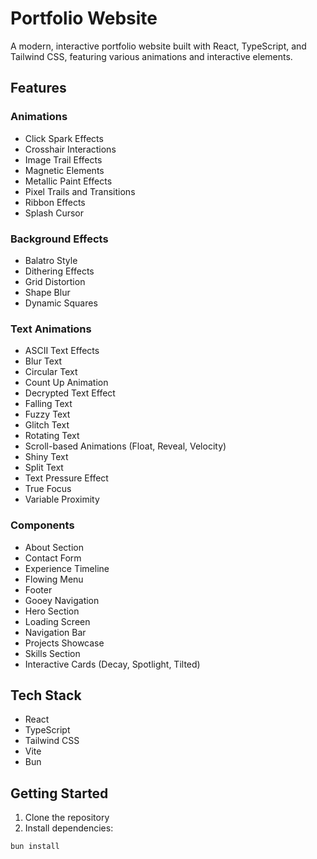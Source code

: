 # Portfolio Website

A modern, interactive portfolio website built with React, TypeScript, and Tailwind CSS, featuring various animations and interactive elements.

## Features

### Animations

- Click Spark Effects
- Crosshair Interactions
- Image Trail Effects
- Magnetic Elements
- Metallic Paint Effects
- Pixel Trails and Transitions
- Ribbon Effects
- Splash Cursor

### Background Effects

- Balatro Style
- Dithering Effects
- Grid Distortion
- Shape Blur
- Dynamic Squares

### Text Animations

- ASCII Text Effects
- Blur Text
- Circular Text
- Count Up Animation
- Decrypted Text Effect
- Falling Text
- Fuzzy Text
- Glitch Text
- Rotating Text
- Scroll-based Animations (Float, Reveal, Velocity)
- Shiny Text
- Split Text
- Text Pressure Effect
- True Focus
- Variable Proximity

### Components

- About Section
- Contact Form
- Experience Timeline
- Flowing Menu
- Footer
- Gooey Navigation
- Hero Section
- Loading Screen
- Navigation Bar
- Projects Showcase
- Skills Section
- Interactive Cards (Decay, Spotlight, Tilted)

## Tech Stack

- React
- TypeScript
- Tailwind CSS
- Vite
- Bun

## Getting Started

1. Clone the repository
2. Install dependencies:

```bash
bun install
```
